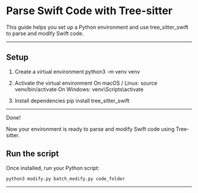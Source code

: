 # Parse Swift Code with Tree-sitter

This guide helps you set up a Python environment and use tree_sitter_swift to parse and modify Swift code.

---

## Setup

1. Create a virtual environment
   python3 -m venv venv

2. Activate the virtual environment
   On macOS / Linux:
       source venv/bin/activate
   On Windows:
       venv\Scripts\activate

3. Install dependencies
   pip install tree_sitter_swift

---

Done!

Now your environment is ready to parse and modify Swift code using Tree-sitter.

## Run the script

Once installed, run your Python script:

    python3 modify.py batch_modify.py code_folder

---

